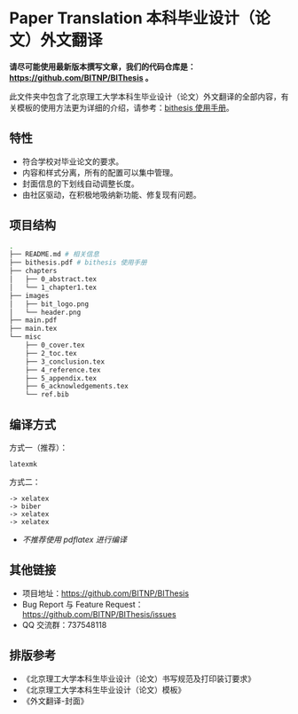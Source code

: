 # Paper Translation 本科毕业设计（论文）外文翻译

**请尽可能使用最新版本撰写文章，我们的代码仓库是：https://github.com/BITNP/BIThesis 。**

此文件夹中包含了北京理工大学本科生毕业设计（论文）外文翻译的全部内容，有关模板的使用方法更为详细的介绍，请参考：[bithesis 使用手册](./bithesis.pdf)。

## 特性

- 符合学校对毕业论文的要求。
- 内容和样式分离，所有的配置可以集中管理。
- 封面信息的下划线自动调整长度。
- 由社区驱动，在积极地吸纳新功能、修复现有问题。

## 项目结构

```sh
.
├── README.md # 相关信息
├── bithesis.pdf # bithesis 使用手册
├── chapters
│   ├── 0_abstract.tex
│   └── 1_chapter1.tex
├── images
│   ├── bit_logo.png
│   └── header.png
├── main.pdf
├── main.tex
└── misc
    ├── 0_cover.tex
    ├── 2_toc.tex
    ├── 3_conclusion.tex
    ├── 4_reference.tex
    ├── 5_appendix.tex
    ├── 6_acknowledgements.tex
    └── ref.bib
```

## 编译方式

方式一（推荐）：
```
latexmk
```

方式二：
```
-> xelatex
-> biber
-> xelatex
-> xelatex
```

- *不推荐使用 pdflatex 进行编译*

## 其他链接

- 项目地址：https://github.com/BITNP/BIThesis
- Bug Report 与 Feature Request：https://github.com/BITNP/BIThesis/issues
- QQ 交流群：737548118

## 排版参考

- 《北京理工大学本科生毕业设计（论文）书写规范及打印装订要求》
- 《北京理工大学本科生毕业设计（论文）模板》
- 《外文翻译-封面》
